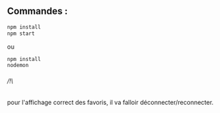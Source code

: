 
Commandes :
---------------
```bash
npm install
npm start
```
ou
```bash
npm install
nodemon
```

###### /!\
pour l'affichage correct des favoris, il va falloir déconnecter/reconnecter.


